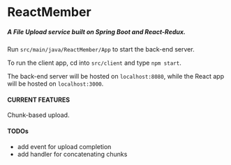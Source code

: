 # ReactMember
##### A File Upload service built on Spring Boot and React-Redux.

Run `src/main/java/ReactMember/App` to start the back-end server.

To run the client app, cd into `src/client` and type `npm start`.

The back-end server will be hosted on `localhost:8080`, while the React app will be hosted on `localhost:3000`.

#### CURRENT FEATURES

Chunk-based upload.

#### TODOs

- add event for upload completion
- add handler for concatenating chunks